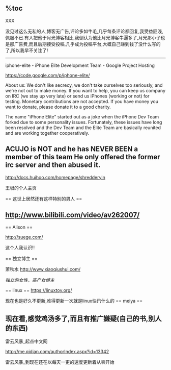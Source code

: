 %toc
--------

XXX

没见过这么无私的人,博客无广告,评论多如牛毛,几乎每条评论都回复,我受益匪浅,佩服不已.有人把他于月光博客相比,我倒认为他比月光博客牛逼多了,月光那小子也是那广告费,而且后期接受投稿,几乎成为投稿平台,大概自己赚到钱了没什么写的了,所以我早不关注了!

------

iphone-elite - iPhone Elite Development Team - Google Project Hosting

https://code.google.com/p/iphone-elite/


About us: We don't like secrecy, we don't take ourselves too seriously, and we're not out to make money. If you want to help, you can keep us company on IRC (we stay up very late) or send us iPhones (working or not) for testing. Monetary contributions are not accepted. If you have money you want to donate, please donate it to a good charity.

The name "iPhone Elite" started out as a joke when the iPhone Dev Team forked due to some personality issues. Fortunately, these issues have long been resolved and the Dev Team and the Elite Team are basically reunited and are working together cooperatively.

ACUJO is NOT and he has NEVER BEEN a member of this team He only offered the former irc server and then abused it. 
------

http://docs.huihoo.com/homepage/shredderyin

王垠的个人主页


== 这世上居然还有这样特别的男人 ==

http://www.bilibili.com/video/av262007/
--------------

== Alison ==

http://suege.com/

这个人我认识!!

== 独立博主 ==

萧秋水
http://www.xiaoqiushui.com/

*独立的女性，高产女博主*


== linux ==
https://linuxtoy.org/

现在也是好久不更新,难得更新一次就是linux快讯什么的
== meiya ==

现在看,感觉鸡汤多了,而且有推广嫌疑(自己的书,别人的东西)
------

雷云风暴_起点中文网

http://me.qidian.com/authorIndex.aspx?id=13342


雷云风暴_到现在还在以每天一更的速度更新着从零开始

